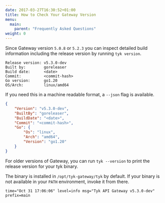 ```yaml
---
date: 2017-03-27T16:30:52+01:00
title: How to Check Your Gateway Version
menu:
  main:
    parent: "Frequently Asked Questions"
weight: 0 
---
```


Since Gateway version `5.0.8` or `5.2.3` you can inspect detailed build
information including the release version by running `tyk version`.

```console
Release version: v5.3.0-dev
Built by:        goreleaser
Build date:      <date>
Commit:          <commit-hash>
Go version:      go1.20
OS/Arch:         linux/amd64
```

If you need this in a machine readable format, a `--json` flag is available.

```json
{
    "Version": "v5.3.0-dev",
    "BuiltBy": "goreleaser",
    "BuildDate": "<date>",
    "Commit": "<commit-hash>",
    "Go": {
        "Os": "linux",
        "Arch": "amd64",
        "Version": "go1.20"
    }
}
```

For older versions of Gateway, you can run `tyk --version` to print the
release version for your tyk binary.

The binary is installed in `/opt/tyk-gateway/tyk` by default. If your
binary is not available in your `PATH` environment, invoke it from there.

```
time="Oct 31 17:06:06" level=info msg="Tyk API Gateway v5.3.0-dev" prefix=main
``` 
